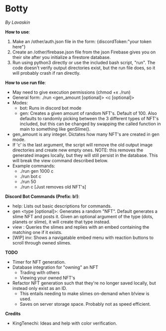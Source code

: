 # Botty
*By Lavaskin*

**How to use**:
1. Make an /other/auth.json file in the form: {discordToken:"your token here"}
2. Create an /other/firebase.json file from the json Firebase gives you on their site after you initialize a firestore database.
3. Run using python3 directly or use the included bash script, "run". The code doesn't verify output directories exist, but the run file does, so it will probably crash if ran directly.

**How to use run file**:
- May need to give execution permissions (chmod +x ./run)
- General form: ./run <mode> <gen_amount [optional]> <c [optional]>
- Modes:
	- bot: Runs in discord bot mode
	- gen: Creates a given amount of random NFT's. Default of 100. Also defaults to randomly picking between the 3 different types of NFT's included, but this can be changed by swapping the called function in main to something like genSlime().
- gen_amount is any integer. Dictates how many NFT's are created in gen mode.
- If 'c' is the last argument, the script will remove the old output image directories and create new empty ones. NOTE: this removes the generated images locally, but they will still persist in the database. This will break the view command described below.
- Example commands:
	- ./run gen 1000 c
	- ./run bot c
	- ./run 50
	- ./run c [Just removes old NFT's]

**Discord Bot Commands (Prefix: b!)**:
- help: Lists out basic descriptions for commands.
- gen <type [optional]>: Generates a random "NFT". Default generates a slime NFT and posts it. Given an optional argument of the type (dots, planets or slime), it will create that type instead.
- view <id>: Queries the slimes and replies with an embed containing the matching one if it exists.
- [WIP] inv: Shows a navigatable embed menu with reaction buttons to scroll through owned slimes.

**TODO**
- Timer for NFT generation.
- Database integration for "owning" an NFT
	- Trading with others
	- Viewing your owned NFT's
- Refactor NFT generation such that they're no longer saved locally, but instead only exist as an ID.
	- This entails needing to make slimes on-demand when b!view is used.
	- Saves on server storage space. Probably not as speed efficient.

**Credits**
- KingTenechi: Ideas and help with color verification.